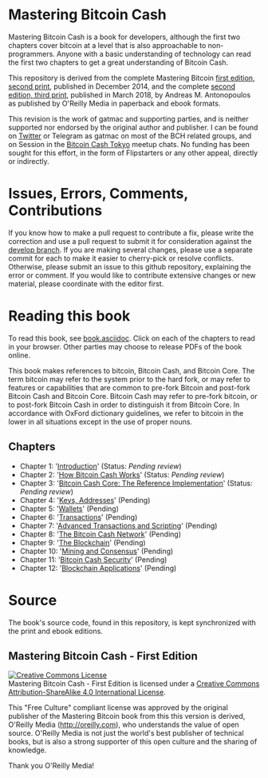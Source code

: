 # Mastering Bitcoin Cash

Mastering Bitcoin Cash is a book for developers, although the first two chapters cover bitcoin at a level that is also approachable to non-programmers. Anyone with a basic understanding of technology can read the first two chapters to get a great understanding of Bitcoin Cash.

This repository is derived from the complete Mastering Bitcoin [first edition, second print](https://github.com/bitcoinbook/bitcoinbook/releases/tag/Edition1Print2), published in December 2014, and the complete [second edition, third print](https://github.com/bitcoinbook/bitcoinbook/releases/tag/second_edition_print3_rc1), published in March 2018, by Andreas M. Antonopoulos as published by O'Reilly Media in paperback and ebook formats.

This revision is the work of gatmac and supporting parties, and is neither supported nor endorsed by the original author and publisher. I can be found on [Twitter](https://twitter.com/gatmac) or Telegram as gatmac on most of the BCH related groups, and on Session in the [Bitcoin Cash Tokyo](http://bitcoincash.tokyo/) meetup chats. No funding has been sought for this effort, in the form of Flipstarters or any other appeal, directly or indirectly. 

# Issues, Errors, Comments, Contributions

If you know how to make a pull request to contribute a fix, please write the correction and use a pull request to submit it for consideration against the [develop branch](https://github.com/gatmac/bchbook/tree/develop). If you are making several changes, please use a separate commit for each to make it easier to cherry-pick or resolve conflicts. Otherwise, please submit an issue to this github repository, explaining the error or comment. If you would like to contribute extensive changes or new material, please coordinate with the editor first. 

# Reading this book

To read this book, see [book.asciidoc](https://github.com/gatmac/bchbook/blob/develop/book.asciidoc). Click on each of the chapters to read in your browser. Other parties may choose to release PDFs of the book online.

 This book makes references to bitcoin, Bitcoin Cash, and Bitcoin Core. The term bitcoin may refer to the system prior to the hard fork, or may refer to features or capabilities that are common to pre-fork Bitcoin and post-fork Bitcoin Cash and Bitcoin Core. Bitcoin Cash may refer to pre-fork bitcoin, or to post-fork Bitcoin Cash in order to distinguish it from Bitcoin Core. In accordance with OxFord dictionary guidelines, we refer to bitcoin in the lower in all situations except in the use of proper nouns.

## Chapters

+ Chapter 1: '[Introduction](https://github.com/gatmac/bchbook/blob/develop/ch01.asciidoc)' (Status: _Pending review_)
+ Chapter 2: '[How Bitcoin Cash Works](https://github.com/gatmac/bchbook/blob/develop/ch02.asciidoc)' (Status: _Pending review_)
+ Chapter 3: '[Bitcoin Cash Core: The Reference Implementation](https://github.com/gatmac/bchbook/blob/develop/ch03.asciidoc)' (Status: _Pending review_)
+ Chapter 4: '[Keys, Addresses](https://github.com/gatmac/bchbook/blob/develop/ch04.asciidoc)' (Pending)
+ Chapter 5: '[Wallets](https://github.com/gatmac/bchbook/blob/develop/ch05.asciidoc)' (Pending)
+ Chapter 6: '[Transactions](https://github.com/gatmac/bchbook/blob/develop/ch06.asciidoc)' (Pending)
+ Chapter 7: '[Advanced Transactions and Scripting](https://github.com/gatmac/bchbook/blob/develop/ch07.asciidoc)' (Pending)
+ Chapter 8: '[The Bitcoin Cash Network](https://github.com/gatmac/bchbook/blob/develop/ch08.asciidoc)' (Pending)
+ Chapter 9: '[The Blockchain](https://github.com/gatmac/bchbook/blob/develop/ch09.asciidoc)' (Pending)
+ Chapter 10: '[Mining and Consensus](https://github.com/gatmac/bchbook/blob/develop/ch10.asciidoc)' (Pending)
+ Chapter 11: '[Bitcoin Cash Security](https://github.com/gatmac/bchbook/blob/develop/ch11.asciidoc)' (Pending)
+ Chapter 12: '[Blockchain Applications](https://github.com/gatmac/bchbook/blob/develop/ch12.asciidoc)' (Pending)

# Source

The book's source code, found in this repository, is kept synchronized with the print and ebook editions.

## Mastering Bitcoin Cash - First Edition

<a rel="license" href="http://creativecommons.org/licenses/by-sa/4.0/"><img alt="Creative Commons License" style="border-width:0" src="https://i.creativecommons.org/l/by-sa/4.0/88x31.png" /></a><br /><span xmlns:dct="http://purl.org/dc/terms/" href="http://purl.org/dc/dcmitype/Text" property="dct:title" rel="dct:type">Mastering Bitcoin Cash - First Edition</span> is licensed under a <a rel="license" href="http://creativecommons.org/licenses/by-sa/4.0/">Creative Commons Attribution-ShareAlike 4.0 International License</a>.

This "Free Culture" compliant license was approved by the original publisher of the Mastering Bitcoin book from this this version is derived, O'Reilly Media (http://oreilly.com), who understands the value of open source. O'Reilly Media is not just the world's best publisher of technical books, but is also a strong supporter of this open culture and the sharing of knowledge.

Thank you O'Reilly Media!